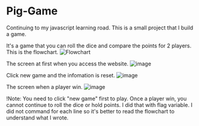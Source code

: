 # Pig-Game
Continuing to my javascript learning road. This is a small project that I build a game.

It's a game that you can roll the dice and compare the points for 2 players. This is the flowchart.
![Flowchart](https://github.com/user-attachments/assets/b6d22355-6a2f-4b89-8bb2-0103ad99aac3)

The screen at first when you access the website.
![image](https://github.com/user-attachments/assets/32819edb-fc95-4452-be21-74eeb5eaca53)

Click new game and the infomation is reset. 
![image](https://github.com/user-attachments/assets/f92890ff-7356-4e42-9663-22049f3febad)

The screen when a player win.
![image](https://github.com/user-attachments/assets/7cf0acc9-2f29-437a-9473-6be56c83ab2a)

!Note: You need to click "new game" first to play. Once a player win, you cannot continue to roll the dice or hold points. I did that with flag variable. I did not command for each line so it's better to read the flowchart to understand what I wrote.
